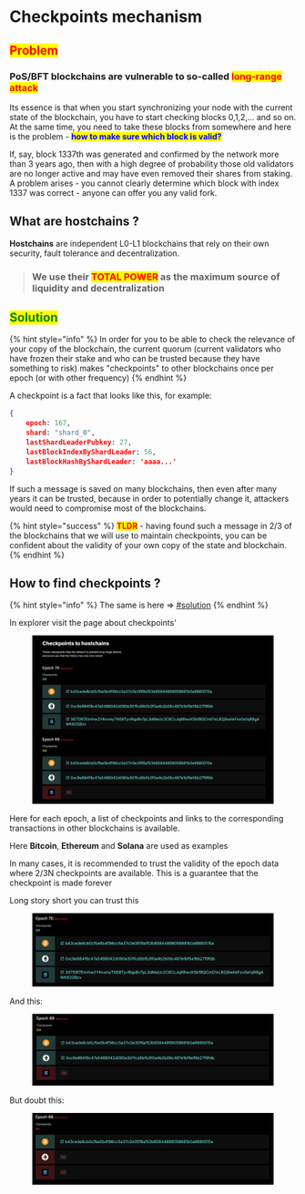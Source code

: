 # Checkpoints mechanism

## <mark style="color:red;">Problem</mark>

### PoS/BFT blockchains are vulnerable to so-called <mark style="color:red;">long-range attack</mark>

Its essence is that when you start synchronizing your node with the current state of the blockchain, you have to start checking blocks 0,1,2,... and so on. At the same time, you need to take these blocks from somewhere and here is the problem - <mark style="color:blue;">**how to make sure which block is valid?**</mark>

If, say, block 1337th was generated and confirmed by the network more than 3 years ago, then with a high degree of probability those old validators are no longer active and may have even removed their shares from staking. A problem arises - you cannot clearly determine which block with index 1337 was correct - anyone can offer you any valid fork.

## What are hostchains ?

**Hostchains** are independent L0-L1 blockchains that rely on their own security, fault tolerance and decentralization.

> ### We use their <mark style="color:red;">TOTAL POWER</mark> as the maximum source of liquidity and decentralization

## <mark style="color:green;">Solution</mark>

{% hint style="info" %}
In order for you to be able to check the relevance of your copy of the blockchain, the current quorum (current validators who have frozen their stake and who can be trusted because they have something to risk) makes "checkpoints" to other blockchains once per epoch (or with other frequency)
{% endhint %}

A checkpoint is a fact that looks like this, for example:

```json
{ 
    epoch: 167,
    shard: "shard_0",
    lastShardLeaderPubkey: 27,
    lastBlockIndexByShardLeader: 56,
    lastBlockHashByShardLeader: 'aaaa...'
}
```

If such a message is saved on many blockchains, then even after many years it can be trusted, because in order to potentially change it, attackers would need to compromise most of the blockchains.

{% hint style="success" %}
<mark style="color:red;">**TLDR**</mark> - having found such a message in 2/3 of the blockchains that we will use to maintain checkpoints, you can be confident about the validity of your own copy of the state and blockchain.
{% endhint %}

## How to find checkpoints ?

{% hint style="info" %}
The same is here ⇒ [#solution](../build-core-and-join-network/explorers-and-how-to-use-them/usage-guide/network-info/hostchain-checkpoints.md#solution "mention")
{% endhint %}

In explorer visit the page about checkpoints'

<figure><img src="../.gitbook/assets/image (7).png" alt=""><figcaption></figcaption></figure>

Here for each epoch, a list of checkpoints and links to the corresponding transactions in other blockchains is available.

Here **Bitcoin**, **Ethereum** and **Solana** are used as examples

In many cases, it is recommended to trust the validity of the epoch data where 2/3N checkpoints are available. This is a guarantee that the checkpoint is made forever

Long story short you can trust this

<figure><img src="../.gitbook/assets/image (1) (1) (1) (1).png" alt=""><figcaption></figcaption></figure>

And this:

<figure><img src="../.gitbook/assets/image (2) (1) (1).png" alt=""><figcaption></figcaption></figure>

But doubt this:

<figure><img src="../.gitbook/assets/image (3) (1) (1).png" alt=""><figcaption></figcaption></figure>
